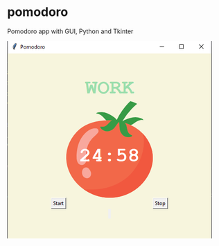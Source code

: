 # pomodoro

Pomodoro app with GUI, Python and Tkinter

![alt text](https://github.com/korialstratz/pomodora/blob/main/pomodora.png?raw=true)
